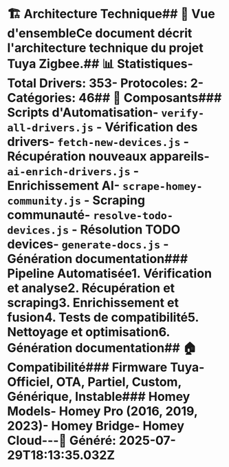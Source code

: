 # 🏗️ **Architecture Technique**## 🎯 **Vue d'ensemble**Ce document décrit l'architecture technique du projet Tuya Zigbee.## 📊 **Statistiques**- **Total Drivers**: 353- **Protocoles**: 2- **Catégories**: 46## 🔧 **Composants**### **Scripts d'Automatisation**- `verify-all-drivers.js` - Vérification des drivers- `fetch-new-devices.js` - Récupération nouveaux appareils- `ai-enrich-drivers.js` - Enrichissement AI- `scrape-homey-community.js` - Scraping communauté- `resolve-todo-devices.js` - Résolution TODO devices- `generate-docs.js` - Génération documentation### **Pipeline Automatisée**1. Vérification et analyse2. Récupération et scraping3. Enrichissement et fusion4. Tests de compatibilité5. Nettoyage et optimisation6. Génération documentation## 🏠 **Compatibilité**### **Firmware Tuya**- Officiel, OTA, Partiel, Custom, Générique, Instable### **Homey Models**- Homey Pro (2016, 2019, 2023)- Homey Bridge- Homey Cloud---**📅 Généré**: 2025-07-29T18:13:35.032Z